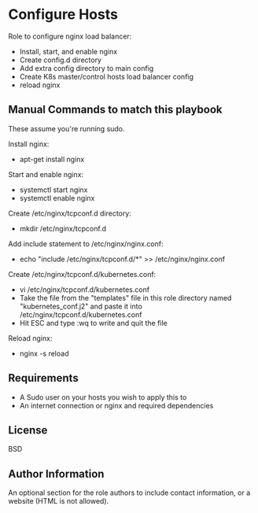 Configure Hosts
=========
Role to configure nginx load balancer:

- Install, start, and enable nginx
- Create config.d directory
- Add extra config directory to main config
- Create K8s master/control hosts load balancer config
- reload nginx

Manual Commands to match this playbook
-------------
These assume you're running sudo. 

Install nginx:
- apt-get install nginx

Start and enable nginx:
- systemctl start nginx
- systemctl enable nginx

Create /etc/nginx/tcpconf.d directory:
- mkdir /etc/nginx/tcpconf.d

Add include statement to /etc/nginx/nginx.conf:
- echo "include /etc/nginx/tcpconf.d/*" >> /etc/nginx/nginx.conf

Create /etc/nginx/tcpconf.d/kubernetes.conf:
- vi /etc/nginx/tcpconf.d/kubernetes.conf
- Take the file from the "templates" file in this role directory named "kubernetes_conf.j2" and paste it into /etc/nginx/tcpconf.d/kubernetes.conf
- Hit ESC and type :wq to write and quit the file

Reload nginx:
- nginx -s reload

Requirements
------------

- A Sudo user on your hosts you wish to apply this to
- An internet connection or nginx and required dependencies


License
-------

BSD

Author Information
------------------

An optional section for the role authors to include contact information, or a website (HTML is not allowed).
